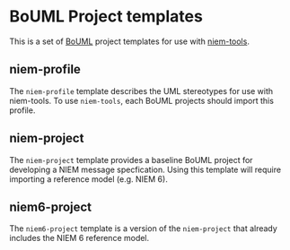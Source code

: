 # BoUML Project templates

This is a set of [BoUML](http://bouml.fr) project templates for use with [niem-tools](https://github.com/cabralje/niemtools).

## niem-profile

The `niem-profile` template describes the UML stereotypes for use with niem-tools. To use `niem-tools`, each BoUML projects should import this profile.

## niem-project

The `niem-project` template provides a baseline BoUML project for developing a NIEM message specfication. Using this template will require importing a reference model (e.g. NIEM 6).

## niem6-project

The `niem6-project` template is a version of the `niem-project` that already includes the NIEM 6 reference model.